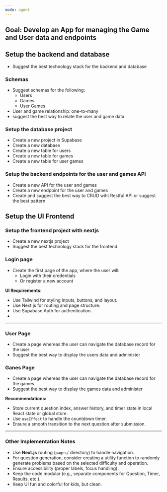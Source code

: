```yaml
---
mode: agent
---
```


## Goal: Develop an App for managing the Game and User data and endpoints

## Setup the backend and database
- Suggest the best technology stack for the backend and database


### Schemas
- Suggest schemas for the following:
  - Users
  - Games
  - User Games
- User and game relationship: one-to-many
- suggest the best way to relate the user and game data

### Setup the database project
- Create a new project in Supabase
- Create a new database
- Create a new table for users
- Create a new table for games
- Create a new table for user games

### Setup the backend endpoints for the user and games API
- Create a new API for the user and games
- Create a new endpoint for the user and games
- Create and suggest the best way to CRUD wiht Restful API or suggest the best pattern


## Setup the UI Frontend

### Setup the frontend project with nextjs
- Create a new nextjs project
- Suggest the best technology stack for the frontend

### Login page 

- Create the first page of the app, where the user will:
  - Login with their credentials
  - Or register a new account


**UI Requirements:**
- Use Tailwind for styling inputs, buttons, and layout.
- Use Next.js for routing and page structure.
- Use Supabase Auth for authentication.
- 

---

### User Page 
- Create a page whereas the user can navigate the database record for the user
- Suggest the best way to display the users data and administer 

### Ganes Page 
- Create a page whereas the user can navigate the database record for the  games
- Suggest the best way to display the games data and administer 


**Recommendations:**
- Store current question index, answer history, and timer state in local React state or global store.
- Use `useEffect` to handle the countdown timer.
- Ensure a smooth transition to the next question after submission.

---

### Other Implementation Notes

- Use **Next.js** routing (`pages/` directory) to handle navigation.
- For question generation, consider creating a utility function to randomly generate problems based on the selected difficulty and operation.
- Ensure accessibility (proper labels, focus handling).
- Keep the code modular (e.g., separate components for Question, Timer, Results, etc.).
- Keep UI fun and colorful for kids, but clean.

